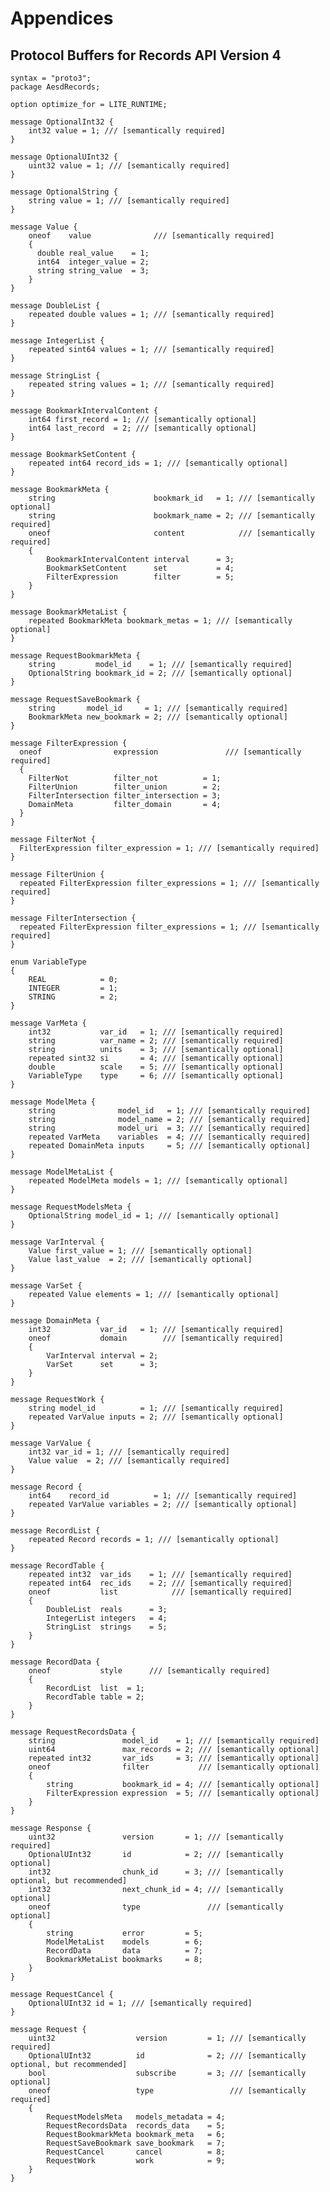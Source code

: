 # Appendices
## Protocol Buffers for Records API Version 4

	syntax = "proto3";
	package AesdRecords;
	
	option optimize_for = LITE_RUNTIME;
	
	message OptionalInt32 {
	    int32 value = 1; /// [semantically required]
	}
	
	message OptionalUInt32 {
	    uint32 value = 1; /// [semantically required]
	}
	
	message OptionalString {
	    string value = 1; /// [semantically required]
	}
	
	message Value {
	    oneof    value              /// [semantically required]
	    {
	      double real_value    = 1; 
	      int64  integer_value = 2; 
	      string string_value  = 3; 
	    }
	}
	
	message DoubleList {
	    repeated double values = 1; /// [semantically required]
	}
	
	message IntegerList {
	    repeated sint64 values = 1; /// [semantically required]
	}
	
	message StringList {
	    repeated string values = 1; /// [semantically required]
	}
	
	message BookmarkIntervalContent {
	    int64 first_record = 1; /// [semantically optional]
	    int64 last_record  = 2; /// [semantically optional]
	}
	
	message BookmarkSetContent {
	    repeated int64 record_ids = 1; /// [semantically optional]
	}
	
	message BookmarkMeta {
	    string                      bookmark_id   = 1; /// [semantically optional]
	    string                      bookmark_name = 2; /// [semantically required]
	    oneof                       content            /// [semantically required]
	    {
	        BookmarkIntervalContent interval      = 3; 
	        BookmarkSetContent      set           = 4; 
	        FilterExpression        filter        = 5; 
	    }
	}
	
	message BookmarkMetaList {
	    repeated BookmarkMeta bookmark_metas = 1; /// [semantically optional]
	}
	
	message RequestBookmarkMeta {
	    string         model_id    = 1; /// [semantically required]
	    OptionalString bookmark_id = 2; /// [semantically optional]
	}
	
	message RequestSaveBookmark {
	    string       model_id     = 1; /// [semantically required]
	    BookmarkMeta new_bookmark = 2; /// [semantically optional]
	}
	
	message FilterExpression {
	  oneof                expression               /// [semantically required]
	  {
	    FilterNot          filter_not          = 1; 
	    FilterUnion        filter_union        = 2; 
	    FilterIntersection filter_intersection = 3; 
	    DomainMeta         filter_domain       = 4; 
	  }
	}
	
	message FilterNot {
	  FilterExpression filter_expression = 1; /// [semantically required]
	}
	
	message FilterUnion {
	  repeated FilterExpression filter_expressions = 1; /// [semantically required]
	}
	
	message FilterIntersection {
	  repeated FilterExpression filter_expressions = 1; /// [semantically required]
	}
	
	enum VariableType
	{
	    REAL            = 0; 
	    INTEGER         = 1; 
	    STRING          = 2; 
	}
	
	message VarMeta {
	    int32           var_id   = 1; /// [semantically required]
	    string          var_name = 2; /// [semantically required]
	    string          units    = 3; /// [semantically optional]
	    repeated sint32 si       = 4; /// [semantically optional]
	    double          scale    = 5; /// [semantically optional]
	    VariableType    type     = 6; /// [semantically optional]
	}
	
	message ModelMeta {
	    string              model_id   = 1; /// [semantically required]
	    string              model_name = 2; /// [semantically required]
	    string              model_uri  = 3; /// [semantically required]
	    repeated VarMeta    variables  = 4; /// [semantically required]
	    repeated DomainMeta inputs     = 5; /// [semantically optional]
	}
	
	message ModelMetaList {
	    repeated ModelMeta models = 1; /// [semantically optional]
	}
	
	message RequestModelsMeta {
	    OptionalString model_id = 1; /// [semantically optional]
	}
	
	message VarInterval {
	    Value first_value = 1; /// [semantically optional]
	    Value last_value  = 2; /// [semantically optional]
	}
	
	message VarSet {
	    repeated Value elements = 1; /// [semantically optional]
	}
	
	message DomainMeta {
	    int32           var_id   = 1; /// [semantically required]
	    oneof           domain        /// [semantically required]
	    {
	        VarInterval interval = 2; 
	        VarSet      set      = 3; 
	    }
	}
	
	message RequestWork {
	    string model_id          = 1; /// [semantically required]
	    repeated VarValue inputs = 2; /// [semantically optional]
	}
	
	message VarValue {
	    int32 var_id = 1; /// [semantically required]
	    Value value  = 2; /// [semantically required]
	}
	
	message Record {
	    int64    record_id          = 1; /// [semantically required]
	    repeated VarValue variables = 2; /// [semantically optional]
	}
	
	message RecordList {
	    repeated Record records = 1; /// [semantically optional]
	}
	
	message RecordTable {
	    repeated int32  var_ids    = 1; /// [semantically required]
	    repeated int64  rec_ids    = 2; /// [semantically required]
	    oneof           list            /// [semantically required]
	    {
	        DoubleList  reals      = 3; 
	        IntegerList integers   = 4; 
	        StringList  strings    = 5; 
	    }
	}
	
	message RecordData {
	    oneof           style      /// [semantically required]
	    {
	        RecordList  list  = 1; 
	        RecordTable table = 2; 
	    }
	}
	
	message RequestRecordsData {
	    string               model_id    = 1; /// [semantically required]
	    uint64               max_records = 2; /// [semantically optional]
	    repeated int32       var_ids     = 3; /// [semantically optional]
	    oneof                filter           /// [semantically optional]
	    {
	        string           bookmark_id = 4; /// [semantically optional]
	        FilterExpression expression  = 5; /// [semantically optional]
	    }
	}
	
	message Response {
	    uint32               version       = 1; /// [semantically required]
	    OptionalUInt32       id            = 2; /// [semantically optional]
	    int32                chunk_id      = 3; /// [semantically optional, but recommended]
	    int32                next_chunk_id = 4; /// [semantically optional]
	    oneof                type               /// [semantically optional]
	    {
	        string           error         = 5; 
	        ModelMetaList    models        = 6; 
	        RecordData       data          = 7; 
	        BookmarkMetaList bookmarks     = 8; 
	    }
	}
	
	message RequestCancel {
	    OptionalUInt32 id = 1; /// [semantically required]
	}
	
	message Request {
	    uint32                  version         = 1; /// [semantically required]
	    OptionalUInt32          id              = 2; /// [semantically optional, but recommended]
	    bool                    subscribe       = 3; /// [semantically optional]
	    oneof                   type                 /// [semantically required]
	    {
	        RequestModelsMeta   models_metadata = 4; 
	        RequestRecordsData  records_data    = 5; 
	        RequestBookmarkMeta bookmark_meta   = 6; 
	        RequestSaveBookmark save_bookmark   = 7; 
	        RequestCancel       cancel          = 8; 
	        RequestWork         work            = 9; 
	    }
	}
